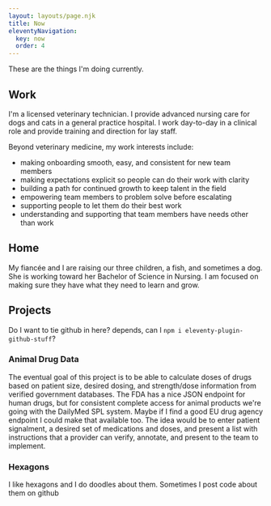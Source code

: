 ```yaml
---
layout: layouts/page.njk
title: Now
eleventyNavigation:
  key: now
  order: 4
---
```


These are the things I'm doing currently.

## Work

I'm a licensed veterinary technician. I provide advanced nursing care for dogs and cats in a general practice hospital. I work day-to-day in a clinical role and provide training and direction for lay staff.

Beyond veterinary medicine, my work interests include:

- making onboarding smooth, easy, and consistent for new team members
- making expectations explicit so people can do their work with clarity
- building a path for continued growth to keep talent in the field
- empowering team members to problem solve before escalating
- supporting people to let them do their best work
- understanding and supporting that team members have needs other than work

## Home

My fiancée and I are raising our three children, a fish, and sometimes a dog. She is working toward her Bachelor of Science in Nursing. I am focused on making sure they have what they need to learn and grow.

## Projects

Do I want to tie github in here? depends, can I `npm i eleventy-plugin-github-stuff`?

### Animal Drug Data

The eventual goal of this project is to be able to calculate doses of drugs based on patient size, desired dosing, and strength/dose information from verified government databases. The FDA has a nice JSON endpoint for human drugs, but for consistent complete access for animal products we're going with the DailyMed SPL system. Maybe if I find a good EU drug agency endpoint I could make that available too. The idea would be to enter patient signalment, a desired set of medications and doses, and present a list with instructions that a provider can verify, annotate, and present to the team to implement.

### Hexagons

I like hexagons and I do doodles about them. Sometimes I post code about them on github
